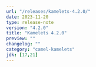```yaml
---
url: "/releases/kamelets-4.2.0/"
date: 2023-11-20
type: release-note
version: "4.2.0"
title: "Kamelets 4.2.0"
preview: ""
changelog: ""
category: "camel-kamelets"
jdk: [17,21]
---
```

